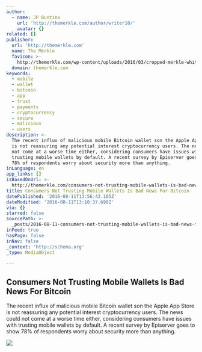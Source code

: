 ```yaml
---
author:
  - name: JP Buntinx
    url: 'http://themerkle.com/author/writer10/'
    avatar: {}
related: []
publisher:
  url: 'http://themerkle.com'
  name: The Merkle
  favicon: >-
    http://themerkle.com/wp-content/uploads/2016/03/cropped-merkle-white-1-192x192.png
  domain: themerkle.com
keywords:
  - mobile
  - wallet
  - bitcoin
  - app
  - trust
  - payments
  - cryptocurrency
  - secure
  - malicious
  - users
description: >-
  The recent influx of malicious mobile Bitcoin wallet son the Apple App Store
  is not reassuring any potential interest cryptocurrency users. The news could
  not come at a worse time either, considering consumers have issues with
  trusting mobile wallets by default. A recent survey by Episerver goes to show
  78% of respondents worry about security more than anything.
inLanguage: en
app_links: []
isBasedOnUrl: >-
  http://themerkle.com/consumers-not-trusting-mobile-wallets-is-bad-news-for-bitcoin/
title: Consumers Not Trusting Mobile Wallets Is Bad News For Bitcoin
datePublished: '2016-08-11T13:56:42.105Z'
dateModified: '2016-08-11T13:18:37.698Z'
via: {}
starred: false
sourcePath: >-
  _posts/2016-08-11-consumers-not-trusting-mobile-wallets-is-bad-news-for-bitcoi.md
inFeed: true
hasPage: false
inNav: false
_context: 'http://schema.org'
_type: MediaObject

---
```

<article style=""><h1>Consumers Not Trusting Mobile Wallets Is Bad News For Bitcoin</h1><p>The recent influx of malicious mobile Bitcoin wallet son the Apple App Store is not reassuring any potential interest cryptocurrency users. The news could not come at a worse time either, considering consumers have issues with trusting mobile wallets by default. A recent survey by Episerver goes to show 78% of respondents worry about security more than anything.</p><img src="http://themerkle.com/wp-content/uploads/2016/08/shutterstock_247059376.jpg" /></article>